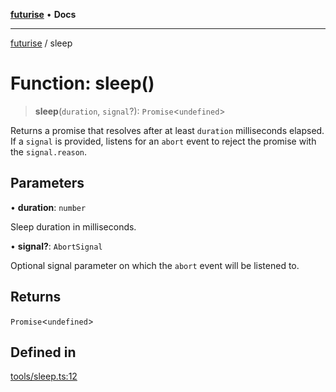 [**futurise**](../README.md) • **Docs**

***

[futurise](../README.md) / sleep

# Function: sleep()

> **sleep**(`duration`, `signal`?): `Promise`\<`undefined`\>

Returns a promise that resolves after at least `duration` milliseconds elapsed.
If a `signal` is provided, listens for an `abort` event to reject the promise with the `signal.reason`.

## Parameters

• **duration**: `number`

Sleep duration in milliseconds.

• **signal?**: `AbortSignal`

Optional signal parameter on which the `abort` event will be listened to.

## Returns

`Promise`\<`undefined`\>

## Defined in

[tools/sleep.ts:12](https://github.com/nevoland/futurise/blob/8a513686f5c22d687856d3646a9ab51e2997391d/lib/tools/sleep.ts#L12)
